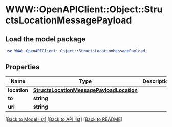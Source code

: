 # WWW::OpenAPIClient::Object::StructsLocationMessagePayload

## Load the model package
```perl
use WWW::OpenAPIClient::Object::StructsLocationMessagePayload;
```

## Properties
Name | Type | Description | Notes
------------ | ------------- | ------------- | -------------
**location** | [**StructsLocationMessagePayloadLocation**](StructsLocationMessagePayloadLocation.md) |  | 
**to** | **string** |  | 
**url** | **string** |  | [optional] 

[[Back to Model list]](../README.md#documentation-for-models) [[Back to API list]](../README.md#documentation-for-api-endpoints) [[Back to README]](../README.md)


